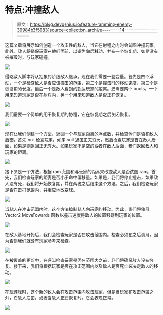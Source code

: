 # 特点:冲撞敌人

> 原文：<https://blog.devgenius.io/feature-ramming-enemy-39984b3f5983?source=collection_archive---------14----------------------->

这篇文章将展示如何创造一个攻击性的敌人，当它在射程之内时会试图冲撞玩家。此外，敌人将确保玩家在他们面前，以避免向后移动，并有一个恢复期，如果没有被摧毁时，与玩家碰撞。

![](img/9a18f0e3c653314fc14ca263f6c14e36.png)

侵略敌人脚本将从抽象的阶级敌人继承。现在我们需要一些变量。首先是四个浮动，一个是检查敌人是否应该撞击的范围，第二个是撞击时的移动速度，第三个是恢复期的长度，最后一个是敌人看到的到达玩家的距离。还需要两个 bools，一个用来知道玩家是否在射程内，另一个用来知道敌人是否正在恢复。

![](img/1c51b67ba220b6a6e0484a93ee83400d.png)

我们需要一个简单的用于恢复期的协程，它在恢复期之后关闭恢复。

![](img/b0c20544f98a190d2d82f025c80595a6.png)

现在让我们创建一个方法，返回一个与玩家距离的浮点数，并检查他们是否在敌人后面。首先 null 检查玩家，如果 null 返回正无穷大，然后检查玩家是否在敌人后面，如果是则返回正无穷大。如果玩家不是空的或者在敌人后面，我们返回敌人和玩家的距离。

![](img/a345ea822c9c0502a7a2982a44e3aad7.png)

接下来是一个方法，根据 ram 范围和与玩家的距离来改变敌人是否试图 ram。首先，我们检查玩家的距离是否小于命中偏移量。如果是，我们将停止撞击，如果敌人没有死，我们将开始恢复期，并在两者之后结束这个方法。之后，我们检查玩家是否在击打范围内，并相应地改变球。

![](img/8dfcf7e9fdecf64e2584140f6a12864d.png)

当敌人在冲击范围内时，这个方法控制敌人向玩家的移动。为此，我们将使用 Vector2 MoveTowards 函数以撞击速度将敌人的位置移动到玩家的位置。

![](img/2c1122939e5ef19a579639acee9ae490.png)

在敌人基地开始后，我们会检查玩家是否在攻击范围内。检查必须在之后调用，因为否则我们就没有玩家参考来检查。

![](img/184dbc955cdc6911008c6c0c592eedfd.png)

在被覆盖的更新中，在呼叫检查玩家是否在范围内之前，我们将确保敌人没有恢复。接下来，我们将根据玩家是否在攻击范围内以及敌人是否死亡来决定敌人的移动。

![](img/46f875150359309d98e3985b353e2013.png)

在玩游戏时，这个新的敌人会在攻击范围内攻击玩家，但是当玩家在攻击范围之外，在敌人后面，或者当敌人正在恢复时，它会表现正常。

![](img/4c5d8cb8cfa48148f4b6f33c0435dbfa.png)